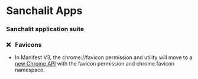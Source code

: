 # Sanchalit Apps

### Sanchalit application suite

### ❌ &nbsp; Favicons
* In Manifest V3, the chrome://favicon permission and utility will move to a [new Chrome API](https://docs.google.com/document/d/1ksvSq1zF-9jYSfGOvNluyoTV0Ud9xl6r9HiAKONqmz8) with the favicon permission and chrome.favicon namespace. 
